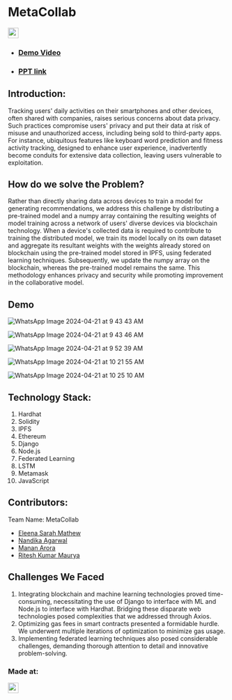 <h1>MetaCollab</h1>
<p align="center">
</p>

<a href="https://hack36.com"> <img src="https://i.postimg.cc/FFwvfkGk/built-at-hack36.png" height=24px> </a>

- ### <a href="https://youtu.be/XTADBtRyZK8">Demo Video </a>
- ###  <a href=""> PPT link </a>

## Introduction:
  Tracking users' daily activities on their smartphones and other devices, often shared with companies, raises serious concerns about data privacy. Such practices compromise users' privacy and put their data at risk of misuse and unauthorized access, including being sold to third-party apps. For instance, ubiquitous features like keyboard word prediction and fitness activity tracking, designed to enhance user experience, inadvertently become conduits for extensive data collection, leaving users vulnerable to exploitation.

## How do we solve the Problem?
Rather than directly sharing data across devices to train a model for generating recommendations, we address this challenge by distributing a pre-trained model and a numpy array containing the resulting weights of model training across a network of users' diverse devices via blockchain technology. When a device's collected data is required to contribute to training the distributed model, we train its model locally on its own dataset and aggregate its resultant weights with the weights already stored on blockchain using the pre-trained model stored in IPFS, using federated learning techniques. Subsequently, we update the numpy array on the blockchain, whereas the pre-trained model remains the same. This methodology enhances privacy and security while promoting improvement in the collaborative model.
  
## Demo
![WhatsApp Image 2024-04-21 at 9 43 43 AM](https://github.com/Meta-Collab/MetaCollab/assets/31176772/c637d862-fa83-4086-bd00-2d8777ed6aef)

![WhatsApp Image 2024-04-21 at 9 43 46 AM](https://github.com/Meta-Collab/MetaCollab/assets/31176772/b73d142a-0a13-45a0-a588-c06a8fe220e7)

![WhatsApp Image 2024-04-21 at 9 52 39 AM](https://github.com/Meta-Collab/MetaCollab/assets/31176772/0d8e7090-484f-4cb3-9e23-6ea778463fec)

![WhatsApp Image 2024-04-21 at 10 21 55 AM](https://github.com/Meta-Collab/MetaCollab/assets/31176772/1fa413ff-c534-4918-b67d-815b10317fd3)

![WhatsApp Image 2024-04-21 at 10 25 10 AM](https://github.com/Meta-Collab/MetaCollab/assets/31176772/fd76539e-c124-42a2-93d5-8660ce5eeb20)


## Technology Stack: 
  1) Hardhat
  2) Solidity
  3) IPFS
  4) Ethereum
  5) Django
  6) Node.js
  7) Federated Learning
  8) LSTM
  9) Metamask
  10) JavaScript

  
## Contributors:

Team Name: MetaCollab

* [Eleena Sarah Mathew](https://github.com/eleensmathew/)
* [Nandika Agarwal](https://github.com/Nandika-A)
* [Manan Arora](https://github.com/Manan-Arora31)
* [Ritesh Kumar Maurya](https://github.com/MauryaRitesh)

## Challenges We Faced
1. Integrating blockchain and machine learning technologies proved time-consuming, necessitating the use of Django to interface with ML and Node.js to interface with Hardhat. Bridging these disparate web technologies posed complexities that we addressed through Axios. 
2. Optimizing gas fees in smart contracts presented a formidable hurdle. We underwent multiple iterations of optimization to minimize gas usage. 
3. Implementing federated learning techniques also posed considerable challenges, demanding thorough attention to detail and innovative problem-solving.


### Made at:
<a href="https://hack36.com"> <img src="https://i.postimg.cc/FFwvfkGk/built-at-hack36.png" height=24px> </a>
